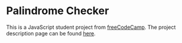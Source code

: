 # Palindrome Checker

This is a JavaScript student project from [freeCodeCamp](https://www.freecodecamp.org/).
The project description page can be found [here](https://www.freecodecamp.org/learn/javascript-algorithms-and-data-structures-v8/build-a-palindrome-checker-project/build-a-palindrome-checker).